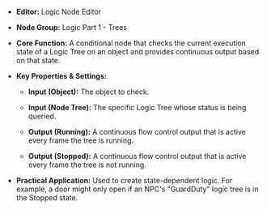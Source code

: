 - **Editor:** Logic Node Editor
    
- **Node Group:** Logic Part 1 - Trees
    
- **Core Function:** A conditional node that checks the current execution state of a Logic Tree on an object and provides continuous output based on that state.
    
- **Key Properties & Settings:**
    
    - **Input (Object):** The object to check.
        
    - **Input (Node Tree):** The specific Logic Tree whose status is being queried.
        
    - **Output (Running):** A continuous flow control output that is active every frame the tree is running.
        
    - **Output (Stopped):** A continuous flow control output that is active every frame the tree is not running.
        
- **Practical Application:** Used to create state-dependent logic. For example, a door might only open if an NPC's "GuardDuty" logic tree is in the Stopped state.